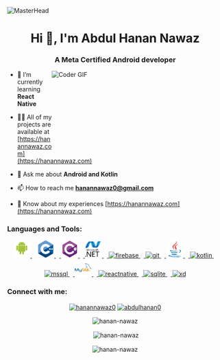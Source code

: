 ![MasterHead](https://1.bp.blogspot.com/-7A4WynwLsMw/XbBpCXG8fHI/AAAAAAAAMt4/uOa1bpLskYgrwGbllhSu2SDj_Mig8SXJQCLcBGAsYHQ/s1600/2000_600px.gif)

<h1 align="center">Hi 👋, I'm Abdul Hanan Nawaz</h1>

<h3 align="center">A Meta Certified Android developer</h3>

<img alt="Coder GIF" align="right" height=200 width=400 src="https://thumbs.gfycat.com/EvilNextDevilfish-small.gif" />

- 🌱 I’m currently learning **React Native**

- 👨‍💻 All of my projects are available at [https://hanannawaz.com](https://hanannawaz.com)

- 💬 Ask me about **Android and Kotlin**

- 📫 How to reach me **hanannawaz0@gmail.com**

- 📄 Know about my experiences [https://hanannawaz.com](https://hanannawaz.com)



<h3 align="left">Languages and Tools:</h3>
<p align="center"> <a href="https://developer.android.com" target="_blank" rel="noreferrer"> <img src="https://raw.githubusercontent.com/devicons/devicon/master/icons/android/android-original-wordmark.svg" alt="android" width="40" height="40"/> </a>&nbsp;&nbsp; <a href="https://www.w3schools.com/cpp/" target="_blank" rel="noreferrer"> <img src="https://raw.githubusercontent.com/devicons/devicon/master/icons/cplusplus/cplusplus-original.svg" alt="cplusplus" width="40" height="40"/> </a> &nbsp;&nbsp;<a href="https://www.w3schools.com/cs/" target="_blank" rel="noreferrer"> <img src="https://raw.githubusercontent.com/devicons/devicon/master/icons/csharp/csharp-original.svg" alt="csharp" width="40" height="40"/> </a> &nbsp;&nbsp;<a href="https://dotnet.microsoft.com/" target="_blank" rel="noreferrer"> <img src="https://raw.githubusercontent.com/devicons/devicon/master/icons/dot-net/dot-net-original-wordmark.svg" alt="dotnet" width="40" height="40"/> </a> &nbsp;&nbsp;<a href="https://firebase.google.com/" target="_blank" rel="noreferrer"> <img src="https://www.vectorlogo.zone/logos/firebase/firebase-icon.svg" alt="firebase" width="40" height="40"/> </a>&nbsp;&nbsp;<a href="https://git-scm.com/" target="_blank" rel="noreferrer"> <img src="https://www.vectorlogo.zone/logos/git-scm/git-scm-icon.svg" alt="git" width="40" height="40"/> </a> &nbsp;&nbsp;<a href="https://www.java.com" target="_blank" rel="noreferrer"> <img src="https://raw.githubusercontent.com/devicons/devicon/master/icons/java/java-original.svg" alt="java" width="40" height="40"/> </a> &nbsp;&nbsp;<a href="https://kotlinlang.org" target="_blank" rel="noreferrer"> <img src="https://www.vectorlogo.zone/logos/kotlinlang/kotlinlang-icon.svg" alt="kotlin" width="40" height="40"/> </a>  &nbsp;&nbsp;<a href="https://www.microsoft.com/en-us/sql-server" target="_blank" rel="noreferrer"> <img src="https://www.svgrepo.com/show/303229/microsoft-sql-server-logo.svg" alt="mssql" width="40" height="40"/> </a>   &nbsp;&nbsp;<a href="https://www.mysql.com/" target="_blank" rel="noreferrer"> <img src="https://raw.githubusercontent.com/devicons/devicon/master/icons/mysql/mysql-original-wordmark.svg" alt="mysql" width="40" height="40"/> </a>   &nbsp;&nbsp;<a href="https://reactnative.dev/" target="_blank" rel="noreferrer"> <img src="https://reactnative.dev/img/header_logo.svg" alt="reactnative" width="40" height="40"/> </a>  &nbsp;&nbsp;<a href="https://www.sqlite.org/" target="_blank" rel="noreferrer"> <img src="https://www.vectorlogo.zone/logos/sqlite/sqlite-icon.svg" alt="sqlite" width="40" height="40"/> </a>  &nbsp;&nbsp;<a href="https://www.adobe.com/products/xd.html" target="_blank" rel="noreferrer"> <img src="https://cdn.worldvectorlogo.com/logos/adobe-xd.svg" alt="xd" width="40" height="40"/> </a> </p>


<h3 align="left">Connect with me:</h3>
<p align="center">
<a href="https://twitter.com/hanannawaz0" target="blank"><img align="center" src="https://raw.githubusercontent.com/rahuldkjain/github-profile-readme-generator/master/src/images/icons/Social/twitter.svg" alt="hanannawaz0" height="30" width="40" /></a>
<a href="https://linkedin.com/in/abdulhanan0" target="blank"><img align="center" src="https://raw.githubusercontent.com/rahuldkjain/github-profile-readme-generator/master/src/images/icons/Social/linked-in-alt.svg" alt="abdulhanan0" height="30" width="40" /></a>
</p>

<p align="center" ><img align="center" src="https://github-readme-stats.vercel.app/api/top-langs?username=hanan-nawaz&show_icons=true&locale=en&layout=compact" alt="hanan-nawaz" /></p>

<p align="center" >&nbsp;<img align="center" src="https://github-readme-stats.vercel.app/api?username=hanan-nawaz&show_icons=true&locale=en" alt="hanan-nawaz" /></p>

<p align="center" ><img align="center" src="https://github-readme-streak-stats.herokuapp.com/?user=hanan-nawaz&" alt="hanan-nawaz" /></p>
